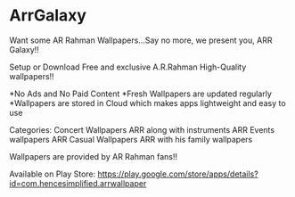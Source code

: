 # ArrGalaxy

Want some AR Rahman Wallpapers...Say no more, we present you, ARR Galaxy!!

Setup or Download Free and exclusive A.R.Rahman High-Quality wallpapers!!

*No Ads and No Paid Content
*Fresh Wallpapers are updated regularly
*Wallpapers are stored in Cloud which makes apps lightweight and easy to use

Categories:
Concert Wallpapers
ARR along with instruments
ARR Events wallpapers
ARR Casual Wallpapers
ARR with his family wallpapers

Wallpapers are provided by AR Rahman fans!!

Available on Play Store: https://play.google.com/store/apps/details?id=com.hencesimplified.arrwallpaper
